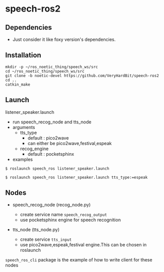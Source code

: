 # speech-ros2



## Dependencies
- Just consider it like foxy version's dependencies.


## Installation
```
mkdir -p ~/ros_noetic_thing/speech_ws/src
cd ~/ros_noetic_thing/speech_ws/src
git clone -b noetic-devel https://github.com/VeryHardBit/speech-ros2
cd ..
catkin_make
```

## Launch
listener_speaker.launch
  - run speech_recog_node and tts_node
  - arguments
    - tts_type
      - default : pico2wave
      - can either be pico2wave,festival,espeak
    - recog_engine
      - default : pocketsphinx
  - examples
```
$ roslaunch speech_ros listener_speaker.launch

$ roslaunch speech_ros listener_speaker.launch tts_type:=espeak
```



## Nodes
- speech_recog_node (recog_node.py)
    - create service name `speech_recog_output`
    - use pocketsphinx engine for speech recognition

- tts_node (tts_node.py)
    - create service `tts_input`
    - use pico2wave,espeak,festival engine.This can be chosen in roslaunch



`speech_ros_cli` package is the example of how to write client for these nodes